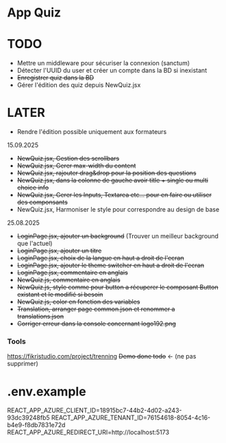 # App Quiz


# TODO 

- Mettre un middleware pour sécuriser la connexion (sanctum)
- Détecter l'UUID du user et créer un compte dans la BD si inexistant
- ~~Enregistrer quiz dans la BD~~
- Gérer l'édition des quiz depuis NewQuiz.jsx


# LATER
- Rendre l'édition possible uniquement aux formateurs


15.09.2025
- ~~NewQuiz.jsx, Gestion des scrollbars~~
- ~~NewQuiz.jsx, Gerer max-width du content~~
- ~~NewQuiz.jsx, rajouter drag&drop pour la position des questions~~
- ~~NewQuiz.jsx, dans la colonne de gauche avoir title + single ou multi choice info~~
- ~~NewQuiz.jsx, Gerer les Inputs, Textarea etc... pour en faire ou utiliser des componsants~~ 
- NewQuiz.jsx, Harmoniser le style pour correspondre au design de base 


25.08.2025
- ~~LoginPage.jsx, ajouter un background~~ (Trouver un meilleur background que l'actuel)
- ~~LoginPage.jsx, ajouter un titre~~
- ~~LoginPage.jsx, choix de la langue en haut a droit de l'ecran~~
- ~~LoginPage.jsx, ajouter le theme switcher en haut a droit de l'ecran~~
- ~~LoginPage.jsx, commentaire en anglais~~
- ~~NewQuiz.js, commentaire en anglais~~
- ~~NewQuiz.js, style comme pour button a récuperer le composant Button existant et le modifié si besoin~~
- ~~NewQuiz.js, color en fonction des variables~~
- ~~Translation, arranger page common.json et renommer a translations.json~~
- ~~Corriger erreur dans la console concernant logo192.png~~




### Tools

https://fikristudio.com/project/trenning
~~Demo done todo~~ <- (ne pas supprimer)

# .env.example

REACT_APP_AZURE_CLIENT_ID=18915bc7-44b2-4d02-a243-93dc39248fb5
REACT_APP_AZURE_TENANT_ID=76154618-8054-4c16-b4e9-f8db7831e72d
REACT_APP_AZURE_REDIRECT_URI=http://localhost:5173
